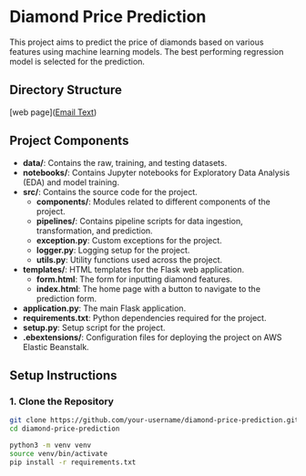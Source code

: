 # Diamond Price Prediction

This project aims to predict the price of diamonds based on various features using machine learning models. The best performing regression model is selected for the prediction.

## Directory Structure
[web page]([Email Text](mailto:email@example.com))

## Project Components

- **data/**: Contains the raw, training, and testing datasets.
- **notebooks/**: Contains Jupyter notebooks for Exploratory Data Analysis (EDA) and model training.
- **src/**: Contains the source code for the project.
  - **components/**: Modules related to different components of the project.
  - **pipelines/**: Contains pipeline scripts for data ingestion, transformation, and prediction.
  - **exception.py**: Custom exceptions for the project.
  - **logger.py**: Logging setup for the project.
  - **utils.py**: Utility functions used across the project.
- **templates/**: HTML templates for the Flask web application.
  - **form.html**: The form for inputting diamond features.
  - **index.html**: The home page with a button to navigate to the prediction form.
- **application.py**: The main Flask application.
- **requirements.txt**: Python dependencies required for the project.
- **setup.py**: Setup script for the project.
- **.ebextensions/**: Configuration files for deploying the project on AWS Elastic Beanstalk.

## Setup Instructions

### 1. Clone the Repository

```bash
git clone https://github.com/your-username/diamond-price-prediction.git
cd diamond-price-prediction

python3 -m venv venv
source venv/bin/activate
pip install -r requirements.txt

